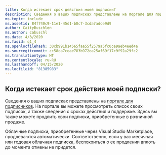 ```yaml
---
title: Когда истекает срок действия моей подписки?
description: Сведения о ваших подписках представлены на портале для подписчиков. На портале https://my.visualstudio.com/subscriptions вы можете просмотреть...
ms.topic: include
ms.assetid: 84f740c9-11e1-45d1-b8c7-3cda7adce9d9
author: CaityBuschlen
ms.author: cabuschl
ms.date: 4/3/2020
ms.faqid: q1_4
ms.openlocfilehash: 30cb991b14565faa55f2579a5fc0ce9aeb4eed4a
ms.sourcegitcommit: cc58ca7ceae783b972ca25af69f17c9f92a29fc2
ms.translationtype: HT
ms.contentlocale: ru-RU
ms.lasthandoff: 04/15/2020
ms.locfileid: "81385983"
---
```

## <a name="when-does-my-subscription-expire"></a>Когда истекает срок действия моей подписки?

Сведения о ваших подписках представлены на [портале для подписчиков](https://my.visualstudio.com/subscriptions). На портале вы можете просмотреть список своих подписок, а также сведения о сроках действия и поддержке. Здесь вы также можете продлить свои подписки, приобретенные в розничной продаже.

Облачные подписки, приобретенные через Visual Studio Marketplace, продлеваются автоматически. Соответственно, если у вас месячная или годовая облачная подписка, беспокоиться о ее продлении вплоть до момента отмены не придется.
